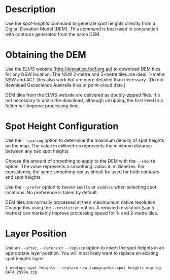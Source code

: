 # Description

Use the *spot-heights* command to generate spot heights directly from a Digital Elevation Model (DEM). This command is best used in conjunction with contours generated from the same DEM.

# Obtaining the DEM
Use the *ELVIS* website [http://elevation.fsdf.org.au] to download DEM tiles for any NSW location. The NSW 2-metre and 5-metre tiles are ideal. 1-metre NSW and ACT tiles also work but are more detailed than necessary. (Do not download Geoscience Australia tiles or point-cloud data.)

DEM tiles from the ELVIS website are delivered as doubly-zipped files. It's not necessary to unzip the download, although unzipping the first level to a folder will improve processing time.

# Spot Height Configuration
Use the `--spacing` option to determine the maximum density of spot heights on the map. The value in millimetres represents the minimum distance between any two spot heights.

Choose the amount of smoothing to apply to the DEM with the `--smooth` option. The value represents a smoothing radius in millimetres. For consistency, the same smoothing radius shoult be used for both contours and spot heights.

Use the `--prefer` option to favour `knolls` or `saddles` when selecting spot locations. No preference is taken by default.

DEM tiles are normally processed at their maximumum native resolution. Change this using the `--resolution` option. A reduced resolution (say 5 metres) can markedly improve processing speed for 1- and 2-metre tiles.

# Layer Position

Use an `--after`, `--before` or `--replace` option to insert the spot heights in an appropriate layer position. You will most likely want to replace an existing spot heights layer:

```
$ nswtopo spot-heights --replace nsw.topographic.spot-heights map.tgz DATA_25994.zip
```
